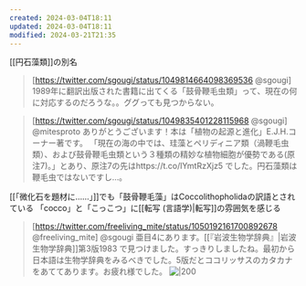 ```yaml
---
created: 2024-03-04T18:11
updated: 2024-03-04T18:11
modified: 2024-03-21T21:35
---
```


[[円石藻類]]の別名

> [https://twitter.com/sgougi/status/1049814664098369536 @sgougi]
> 1989年に翻訳出版された書籍に出てくる「鼓骨鞭毛虫類」って、現在の何に対応するのだろうな。。ググっても見つからない。

> [https://twitter.com/sgougi/status/1049835401228115968 @sgougi]
> @mitesproto ありがとうございます！本は「植物の起源と進化」E.J.H.コーナー著です。
>「現在の海の中では、珪藻とペリディニア類（渦鞭毛虫類）、および鼓骨鞭毛虫類という３種類の精妙な植物細胞が優勢である(原注7)。」とあり、原注7の先はhttps://t.co/lYmtRzXjz5 でした。円石藻類は鞭毛虫ではないですし…。

[[「微化石を題材に……」]]でも「鼓骨鞭毛藻」はCoccolithopholidaの訳語とされている
「cocco」と「こっこつ」に[[転写 (言語学)|転写]]の雰囲気を感じる

>  [https://twitter.com/freeliving_mite/status/1050192161700892678 @freeliving_mite]
> @sgougi 亜目4にあります。[[『岩波生物学辞典』|岩波生物学辞典]]第3版1983 で見つけました。すっきりしましたね。最初から日本語は生物学辞典をみるべきでした。5版だとココリッサスのカタカナをあててあります。お疲れ様でした。
> ![|200](https://pbs.twimg.com/media/DpMIMj7UYAAay0h.jpg)


